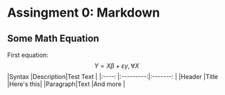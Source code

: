 # Assingment 0: Markdown
## Some Math Equation
First equation: $$Y =Xβ+εy, ∀X$$
|Syntax   |Description|Test Text  |
|:----:   |:---------:|:-------:  |
|Header   |Title      |Here's this|
|Paragraph|Text       |And more   |